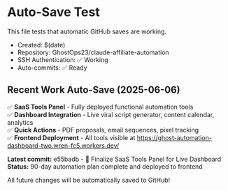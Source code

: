 # Auto-Save Test

This file tests that automatic GitHub saves are working.

- Created: $(date)
- Repository: GhostOps23/claude-affiliate-automation  
- SSH Authentication: ✅ Working
- Auto-commits: ✅ Ready

## Recent Work Auto-Save (2025-06-06)

✅ **SaaS Tools Panel** - Fully deployed functional automation tools  
✅ **Dashboard Integration** - Live viral script generator, content calendar, analytics  
✅ **Quick Actions** - PDF proposals, email sequences, pixel tracking  
✅ **Frontend Deployment** - All tools visible at https://ghost-automation-dashboard-two.wren-fc5.workers.dev/

**Latest commit:** e55badb - 🎯 Finalize SaaS Tools Panel for Live Dashboard  
**Status:** 90-day automation plan complete and deployed to frontend

All future changes will be automatically saved to GitHub!